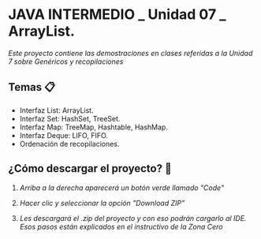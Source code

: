 # JAVA INTERMEDIO _ Unidad 07 _ ArrayList.

_Este proyecto contiene las demostraciones en clases referidas a la Unidad 7 sobre Genéricos y recopilaciones_

## Temas 📋
* Interfaz List: ArrayList.
* Interfaz Set: HashSet, TreeSet.
* Interfaz Map: TreeMap, Hashtable, HashMap.
* Interfaz Deque: LIFO, FIFO.
* Ordenación de recopilaciones.

## ¿Cómo descargar el proyecto? 🔧
1. _Arriba a la derecha aparecerá un botón verde llamado "Code"_

2. _Hacer clic y seleccionar la opción "Download ZIP"_

3. _Les descargará el .zip del proyecto y con eso podrán cargarlo al IDE. Esos pasos están explicados en el instructivo de la Zona Cero_
